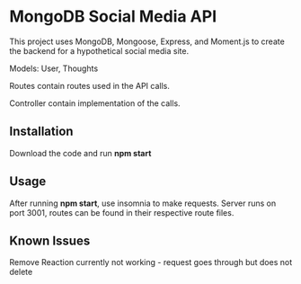 # MongoDB Social Media API
This project uses MongoDB, Mongoose, Express, and Moment.js to create the backend for a hypothetical social media site. 

Models: User, Thoughts

Routes contain routes used in the API calls.

Controller contain implementation of the calls.

## Installation
Download the code and run **npm start** 

## Usage
After running **npm start**, use insomnia to make requests. Server runs on port 3001, routes can be found in their respective route files. 

## Known Issues
Remove Reaction currently not working - request goes through but does not delete